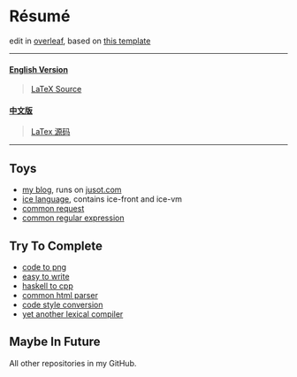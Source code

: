 # Résumé

edit in [overleaf](https://www.overleaf.com), based on [this template](https://github.com/billryan/resume)

<hr>

#### [English Version](./resume.pdf)
> [LaTeX Source](./resume.tex)

#### [中文版](./resume-cn.pdf)
> [LaTex 源码](./resume-cn.tex)

<hr>

## Toys

* [my blog](https://github.com/MU001999/blog), runs on [jusot.com](http://www.jusot.com)
* [ice language](https://github.com/ice-lang), contains ice-front and ice-vm
* [common request](https://github.com/MU001999/commonrequest)
* [common regular expression](https://github.com/MU001999/commonregex)

## Try To Complete

* [code to png](https://github.com/MU001999/code2png)
* [easy to write](https://github.com/MU001999/ez2write)
* [haskell to cpp](https://github.com/MU001999/hs2cpp)
* [common html parser](https://github.com/MU001999/commonhtmlparser)
* [code style conversion](https://github.com/MU001999/csc)
* [yet another lexical compiler](https://github.com/MU001999/yalc)

## Maybe In Future

All other repositories in my GitHub.
